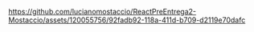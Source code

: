 https://github.com/lucianomostaccio/ReactPreEntrega2-Mostaccio/assets/120055756/92fadb92-118a-411d-b709-d2119e70dafc
